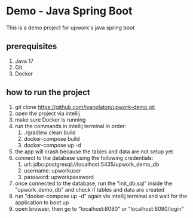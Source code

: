 # Demo - Java Spring Boot
This is a demo project for upwork's java spring boot

## prerequisites
1. Java 17
2. Git
3. Docker

## how to run the project
1. git clone https://github.com/ivanplaton/upwork-demo.git
2. open the project via intellij
3. make sure Docker is running
4. run the commands in intellij terminal in order:
   1. ./gradlew clean build
   2. docker-compose build
   3. docker-compose up -d
5. the app will crash because the tables and data are not setup yet
6. connect to the database using the following credentials:
    1. url: jdbc:postgresql://localhost:5435/upwork_demo_db
    2. username: upworkuser
    3. password: upworkpassword
7. once connected to the database, run the "init_db.sql" inside the "upwork_demo_db" and check if tables and data are created
8. run "docker-compose up -d" again via intellij terminal and wait for the application to boot up
9. open browser, then go to "localhost:8080" or "localhost:8080/login"